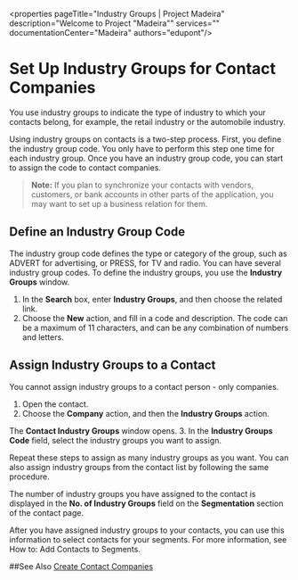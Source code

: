 <properties
                pageTitle="Industry Groups | Project Madeira" 
                description="Welcome to Project "Madeira"" 
                services="" 
                documentationCenter="Madeira"
                authors="edupont"/>

# Set Up Industry Groups for Contact Companies 
You use industry groups to indicate the type of industry to which your contacts belong, for example, the retail industry or the automobile industry.

Using industry groups on contacts is a two-step process. First, you define the industry group code. You only have to perform this step one time for each industry group. Once you have an industry group code, you can start to assign the code to contact companies. 

>**Note:** If you plan to synchronize your contacts with vendors, customers, or bank accounts in other parts of the application, you may want to set up a business relation for them.

## Define an Industry Group Code
The industry group code defines the type or category of the group, such as ADVERT for advertising, or PRESS, for TV and radio. You can have several industry group codes. To define the industry groups, you use the **Industry Groups** window. 
1. In the **Search** box, enter **Industry Groups**, and then choose the related link.
2. Choose the **New** action, and fill in a code and description. The code can be a maximum of 11 characters, and can be any combination of numbers and letters.

## Assign Industry Groups to a Contact
You cannot assign industry groups to a contact person - only companies.
1. Open the contact.
2. Choose the **Company** action, and then the **Industry Groups** action.

  The **Contact Industry Groups** window opens.
3. In the **Industry Groups Code** field, select the industry groups you want to assign.

  Repeat these steps to assign as many industry groups as you want. You can also assign industry groups from the contact list by following the same procedure.

The number of industry groups you have assigned to the contact is displayed in the **No. of Industry Groups** field on the **Segmentation** section of the contact page.

After you have assigned industry groups to your contacts, you can use this information to select contacts for your segments. For more information, see How to: Add Contacts to Segments. 

##See Also
[Create Contact Companies](marketing-create-contact-companies.md)
